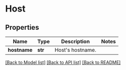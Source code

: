 # Host

## Properties
Name | Type | Description | Notes
------------ | ------------- | ------------- | -------------
**hostname** | **str** | Host&#x27;s hostname. | 

[[Back to Model list]](../README.md#documentation-for-models) [[Back to API list]](../README.md#documentation-for-api-endpoints) [[Back to README]](../README.md)

